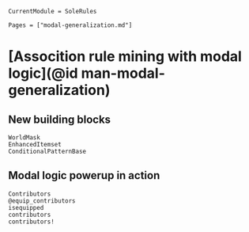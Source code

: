```@meta
CurrentModule = SoleRules
```

```@contents
Pages = ["modal-generalization.md"]
```

# [Assocition rule mining with modal logic](@id man-modal-generalization)

## New building blocks

```@docs
WorldMask
EnhancedItemset
ConditionalPatternBase
```

## Modal logic powerup in action
```@docs
Contributors
@equip_contributors
isequipped
contributors
contributors!
```
